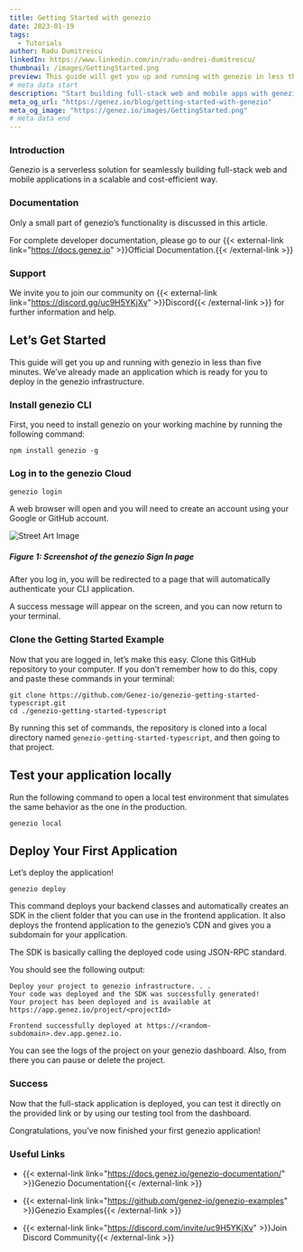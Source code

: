 ```yaml
---
title: Getting Started with genezio
date: 2023-01-19
tags:
  - Tutorials
author: Radu Dumitrescu
linkedIn: https://www.linkedin.com/in/radu-andrei-dumitrescu/
thumbnail: /images/GettingStarted.png
preview: This guide will get you up and running with genezio in less than five minutes
# meta data start
description: "Start building full-stack web and mobile apps with genezio in less than 5 minutes. Follow this tutorial to install the CLI, create your project and deploy it to the genezio Cloud."
meta_og_url: "https://genez.io/blog/getting-started-with-genezio"
meta_og_image: "https://genez.io/images/GettingStarted.png"
# meta data end
---
```


<!-----

Yay, no errors, warnings, or alerts!

Conversion time: 0.482 seconds.


Using this Markdown file:

1. Paste this output into your source file.
2. See the notes and action items below regarding this conversion run.
3. Check the rendered output (headings, lists, code blocks, tables) for proper
   formatting and use a linkchecker before you publish this page.

Conversion notes:

* Docs to Markdown version 1.0β34
* Fri Jan 20 2023 01:16:36 GMT-0800 (PST)
* Source doc: #1 Getting Started with genezio
* Tables are currently converted to HTML tables.
----->

### Introduction

Genezio is a serverless solution for seamlessly building full-stack web and mobile applications in a scalable and cost-efficient way.

### Documentation

Only a small part of genezio’s functionality is discussed in this article.

For complete developer documentation, please go to our {{< external-link link="https://docs.genez.io" >}}Official Documentation.{{< /external-link >}}


### Support

We invite you to join our community on {{< external-link link="https://discord.gg/uc9H5YKjXv" >}}Discord{{< /external-link >}}
 for further information and help.

## Let’s Get Started

This guide will get you up and running with genezio in less than five minutes. We’ve already made an application which is ready for you to deploy in the genezio infrastructure.

### Install genezio CLI

First, you need to install genezio on your working machine by running the following command:

```
npm install genezio -g
```

### Log in to the genezio Cloud

```
genezio login
```

A web browser will open and you will need to create an account using your Google or GitHub account.

![Street Art Image](/posts/genezio_login_google.png)

##### Figure 1: Screenshot of the genezio Sign In page

After you log in, you will be redirected to a page that will automatically authenticate your CLI application.

A success message will appear on the screen, and you can now return to your terminal.

### Clone the Getting Started Example

Now that you are logged in, let’s make this easy. Clone this GitHub repository to your computer. If you don’t remember how to do this, copy and paste these commands in your terminal:

```
git clone https://github.com/Genez-io/genezio-getting-started-typescript.git
cd ./genezio-getting-started-typescript
```

By running this set of commands, the repository is cloned into a local directory named `genezio-getting-started-typescript`, and then going to that project.

## Test your application locally

Run the following command to open a local test environment that simulates the same behavior as the one in the production.

```
genezio local
```

## Deploy Your First Application

Let’s deploy the application!

```
genezio deploy
```

This command deploys your backend classes and automatically creates an SDK in the client folder that you can use in the frontend application. It also deploys the frontend application to the genezio’s CDN and gives you a subdomain for your application.

The SDK is basically calling the deployed code using JSON-RPC standard.

You should see the following output:

```
Deploy your project to genezio infrastructure. . .
Your code was deployed and the SDK was successfully generated!
Your project has been deployed and is available at https://app.genez.io/project/<projectId>

Frontend successfully deployed at https://<random-subdomain>.dev.app.genez.io.
```

You can see the logs of the project on your genezio dashboard. Also, from there you can pause or delete the project.

### Success

Now that the full-stack application is deployed, you can test it directly on the provided link or by using our testing tool from the dashboard.

Congratulations, you’ve now finished your first genezio application!

### Useful Links

- {{< external-link link="https://docs.genez.io/genezio-documentation/" >}}Genezio Documentation{{< /external-link >}}

- {{< external-link link="https://github.com/genez-io/genezio-examples" >}}Genezio Examples{{< /external-link >}}

- {{< external-link link="https://discord.com/invite/uc9H5YKjXv" >}}Join Discord Community{{< /external-link >}}

